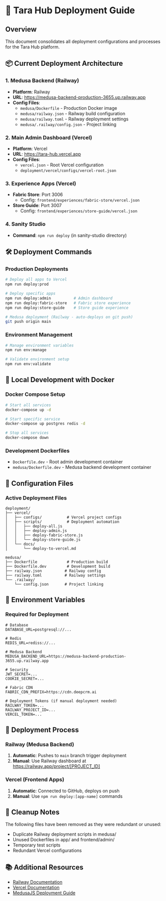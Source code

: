 # 🚀 Tara Hub Deployment Guide

## Overview

This document consolidates all deployment configurations and processes for the Tara Hub platform.

## 📦 Current Deployment Architecture

### **1. Medusa Backend (Railway)**
- **Platform**: Railway
- **URL**: https://medusa-backend-production-3655.up.railway.app
- **Config Files**:
  - `medusa/Dockerfile` - Production Docker image
  - `medusa/railway.json` - Railway build configuration
  - `medusa/railway.toml` - Railway deployment settings
  - `medusa/.railway/config.json` - Project linking

### **2. Main Admin Dashboard (Vercel)**
- **Platform**: Vercel
- **URL**: https://tara-hub.vercel.app
- **Config Files**:
  - `vercel.json` - Root Vercel configuration
  - `deployment/vercel/configs/vercel-root.json`

### **3. Experience Apps (Vercel)**
- **Fabric Store**: Port 3006
  - Config: `frontend/experiences/fabric-store/vercel.json`
- **Store Guide**: Port 3007
  - Config: `frontend/experiences/store-guide/vercel.json`

### **4. Sanity Studio**
- **Command**: `npm run deploy` (in sanity-studio directory)

## 🛠️ Deployment Commands

### Production Deployments
```bash
# Deploy all apps to Vercel
npm run deploy:prod

# Deploy specific apps
npm run deploy:admin          # Admin dashboard
npm run deploy:fabric-store   # Fabric store experience
npm run deploy:store-guide    # Store guide experience

# Medusa deployment (Railway - auto-deploys on git push)
git push origin main
```

### Environment Management
```bash
# Manage environment variables
npm run env:manage

# Validate environment setup
npm run env:validate
```

## 🐳 Local Development with Docker

### Docker Compose Setup
```bash
# Start all services
docker-compose up -d

# Start specific service
docker-compose up postgres redis -d

# Stop all services
docker-compose down
```

### Development Dockerfiles
- `Dockerfile.dev` - Root admin development container
- `medusa/Dockerfile.dev` - Medusa backend development container

## 🔧 Configuration Files

### Active Deployment Files
```
deployment/
├── vercel/
│   ├── configs/           # Vercel project configs
│   ├── scripts/           # Deployment automation
│   │   ├── deploy-all.js
│   │   ├── deploy-admin.js
│   │   ├── deploy-fabric-store.js
│   │   └── deploy-store-guide.js
│   └── docs/
│       └── deploy-to-vercel.md

medusa/
├── Dockerfile             # Production build
├── Dockerfile.dev         # Development build
├── railway.json          # Railway config
├── railway.toml          # Railway settings
└── .railway/
    └── config.json       # Project linking
```

## 📝 Environment Variables

### Required for Deployment
```env
# Database
DATABASE_URL=postgresql://...

# Redis
REDIS_URL=rediss://...

# Medusa Backend
MEDUSA_BACKEND_URL=https://medusa-backend-production-3655.up.railway.app

# Security
JWT_SECRET=...
COOKIE_SECRET=...

# Fabric CDN
FABRIC_CDN_PREFIX=https://cdn.deepcrm.ai

# Deployment Tokens (if manual deployment needed)
RAILWAY_TOKEN=...
RAILWAY_PROJECT_ID=...
VERCEL_TOKEN=...
```

## 🔄 Deployment Process

### Railway (Medusa Backend)
1. **Automatic**: Pushes to `main` branch trigger deployment
2. **Manual**: Use Railway dashboard at https://railway.app/project/[PROJECT_ID]

### Vercel (Frontend Apps)
1. **Automatic**: Connected to GitHub, deploys on push
2. **Manual**: Use `npm run deploy:[app-name]` commands

## 🧹 Cleanup Notes

The following files have been removed as they were redundant or unused:
- Duplicate Railway deployment scripts in medusa/
- Unused Dockerfiles in app/ and frontend/admin/
- Temporary test scripts
- Redundant Vercel configurations

## 📚 Additional Resources

- [Railway Documentation](https://docs.railway.app)
- [Vercel Documentation](https://vercel.com/docs)
- [MedusaJS Deployment Guide](https://docs.medusajs.com/deployment)